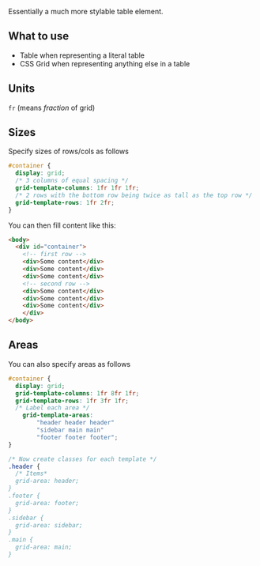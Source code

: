 Essentially a much more stylable table element.

## What to use
- Table when representing a literal table
- CSS Grid when representing anything else in a table

## Units
`fr` (means *fraction* of grid)

## Sizes
Specify sizes of rows/cols as follows

```css
#container {
  display: grid;
  /* 3 columns of equal spacing */
  grid-template-columns: 1fr 1fr 1fr;
  /* 2 rows with the bottom row being twice as tall as the top row */
  grid-template-rows: 1fr 2fr;
}
```

You can then fill content like this:

```html
<body>
  <div id="container">
    <!-- first row -->
    <div>Some content</div>
    <div>Some content</div>
    <div>Some content</div>
    <!-- second row -->
    <div>Some content</div>
    <div>Some content</div>
    <div>Some content</div>
	</div>
</body>
```

## Areas

You can also specify areas as follows

```css
#container {
  display: grid;
  grid-template-columns: 1fr 8fr 1fr;
  grid-template-rows: 1fr 3fr 1fr;
  /* Label each area */
	grid-template-areas:
		"header header header"
		"sidebar main main"
		"footer footer footer";
}

/* Now create classes for each template */
.header {
  /* Items*
  grid-area: header;
}
.footer {
  grid-area: footer;
}
.sidebar {
  grid-area: sidebar;
}
.main {
  grid-area: main;
}
```